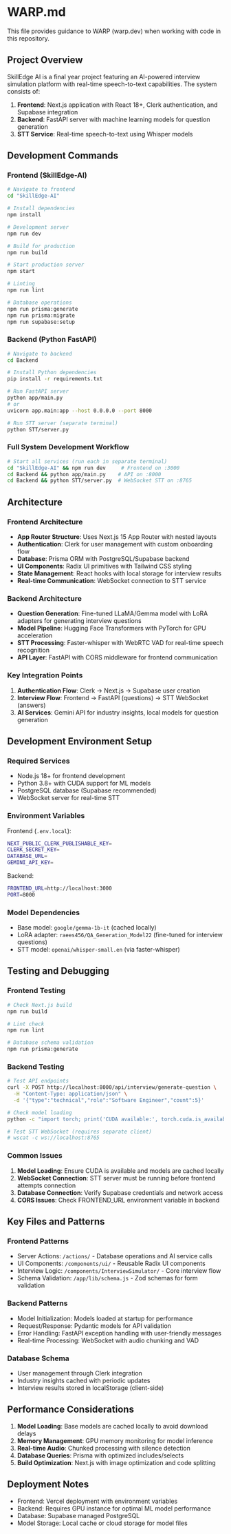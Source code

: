 # WARP.md

This file provides guidance to WARP (warp.dev) when working with code in this repository.

## Project Overview

SkillEdge AI is a final year project featuring an AI-powered interview simulation platform with real-time speech-to-text capabilities. The system consists of:

1. **Frontend**: Next.js application with React 18+, Clerk authentication, and Supabase integration
2. **Backend**: FastAPI server with machine learning models for question generation
3. **STT Service**: Real-time speech-to-text using Whisper models

## Development Commands

### Frontend (SkillEdge-AI)
```bash
# Navigate to frontend
cd "SkillEdge-AI"

# Install dependencies
npm install

# Development server
npm run dev

# Build for production
npm run build

# Start production server
npm start

# Linting
npm run lint

# Database operations
npm run prisma:generate
npm run prisma:migrate
npm run supabase:setup
```

### Backend (Python FastAPI)
```bash
# Navigate to backend
cd Backend

# Install Python dependencies
pip install -r requirements.txt

# Run FastAPI server
python app/main.py
# or
uvicorn app.main:app --host 0.0.0.0 --port 8000

# Run STT server (separate terminal)
python STT/server.py
```

### Full System Development Workflow
```bash
# Start all services (run each in separate terminal)
cd "SkillEdge-AI" && npm run dev     # Frontend on :3000
cd Backend && python app/main.py    # API on :8000
cd Backend && python STT/server.py  # WebSocket STT on :8765
```

## Architecture

### Frontend Architecture
- **App Router Structure**: Uses Next.js 15 App Router with nested layouts
- **Authentication**: Clerk for user management with custom onboarding flow
- **Database**: Prisma ORM with PostgreSQL/Supabase backend
- **UI Components**: Radix UI primitives with Tailwind CSS styling
- **State Management**: React hooks with local storage for interview results
- **Real-time Communication**: WebSocket connection to STT service

### Backend Architecture
- **Question Generation**: Fine-tuned LLaMA/Gemma model with LoRA adapters for generating interview questions
- **Model Pipeline**: Hugging Face Transformers with PyTorch for GPU acceleration
- **STT Processing**: Faster-whisper with WebRTC VAD for real-time speech recognition
- **API Layer**: FastAPI with CORS middleware for frontend communication

### Key Integration Points
1. **Authentication Flow**: Clerk → Next.js → Supabase user creation
2. **Interview Flow**: Frontend → FastAPI (questions) → STT WebSocket (answers)
3. **AI Services**: Gemini API for industry insights, local models for question generation

## Development Environment Setup

### Required Services
- Node.js 18+ for frontend development
- Python 3.8+ with CUDA support for ML models
- PostgreSQL database (Supabase recommended)
- WebSocket server for real-time STT

### Environment Variables
Frontend (`.env.local`):
```bash
NEXT_PUBLIC_CLERK_PUBLISHABLE_KEY=
CLERK_SECRET_KEY=
DATABASE_URL=
GEMINI_API_KEY=
```

Backend:
```bash
FRONTEND_URL=http://localhost:3000
PORT=8000
```

### Model Dependencies
- Base model: `google/gemma-1b-it` (cached locally)
- LoRA adapter: `raees456/QA_Generation_Model22` (fine-tuned for interview questions)
- STT model: `openai/whisper-small.en` (via faster-whisper)

## Testing and Debugging

### Frontend Testing
```bash
# Check Next.js build
npm run build

# Lint check
npm run lint

# Database schema validation
npm run prisma:generate
```

### Backend Testing
```bash
# Test API endpoints
curl -X POST http://localhost:8000/api/interview/generate-question \
  -H "Content-Type: application/json" \
  -d '{"type":"technical","role":"Software Engineer","count":5}'

# Check model loading
python -c "import torch; print('CUDA available:', torch.cuda.is_available())"

# Test STT WebSocket (requires separate client)
# wscat -c ws://localhost:8765
```

### Common Issues
1. **Model Loading**: Ensure CUDA is available and models are cached locally
2. **WebSocket Connection**: STT server must be running before frontend attempts connection
3. **Database Connection**: Verify Supabase credentials and network access
4. **CORS Issues**: Check FRONTEND_URL environment variable in backend

## Key Files and Patterns

### Frontend Patterns
- Server Actions: `/actions/` - Database operations and AI service calls
- UI Components: `/components/ui/` - Reusable Radix UI components
- Interview Logic: `/components/InterviewSimulator/` - Core interview flow
- Schema Validation: `/app/lib/schema.js` - Zod schemas for form validation

### Backend Patterns
- Model Initialization: Models loaded at startup for performance
- Request/Response: Pydantic models for API validation
- Error Handling: FastAPI exception handling with user-friendly messages
- Real-time Processing: WebSocket with audio chunking and VAD

### Database Schema
- User management through Clerk integration
- Industry insights cached with periodic updates
- Interview results stored in localStorage (client-side)

## Performance Considerations

1. **Model Loading**: Base models are cached locally to avoid download delays
2. **Memory Management**: GPU memory monitoring for model inference
3. **Real-time Audio**: Chunked processing with silence detection
4. **Database Queries**: Prisma with optimized includes/selects
5. **Build Optimization**: Next.js with image optimization and code splitting

## Deployment Notes

- Frontend: Vercel deployment with environment variables
- Backend: Requires GPU instance for optimal ML model performance  
- Database: Supabase managed PostgreSQL
- Model Storage: Local cache or cloud storage for model files
